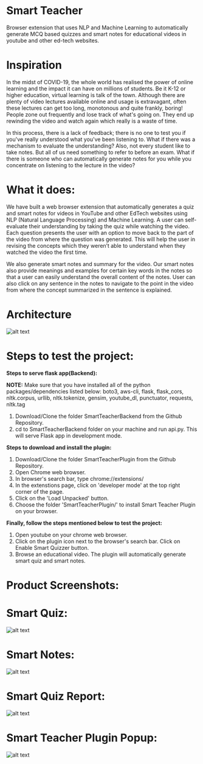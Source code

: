 # Smart Teacher
Browser extension that uses NLP and Machine Learning to automatically generate MCQ based quizzes and smart notes for educational videos in youtube and other ed-tech websites.

# Inspiration
In the midst of COVID-19, the whole world has realised the power of online learning and the impact it can have on millions of students. Be it K-12 or higher education, virtual learning is talk of the town. Although there are plenty of video lectures available online and usage is extravagant, often these lectures can get too long, monotonous and quite frankly, boring! People zone out frequently and lose track of what's going on. They end up rewinding the video and watch again which really is a waste of time.

In this process, there is a lack of feedback; there is no one to test you if you've really understood what you've been listening to. What if there was a mechanism to evaluate the understanding? Also, not every student like to take notes. But all of us need something to refer to before an exam. What if there is someone who can automatically generate notes for you while you concentrate on listening to the lecture in the video?

# What it does:

We have built a web browser extension that automatically generates a quiz and smart notes for videos in YouTube and other EdTech websites using NLP (Natural Language Processing) and Machine Learning. A user can self-evaluate their understanding by taking the quiz while watching the video. Each question presents the user with an option to move back to the part of the video from where the question was generated. This will help the user in revising the concepts which they weren’t able to understand when they watched the video the first time.

We also generate smart notes and summary for the video. Our smart notes also provide meanings and examples for certain key words in the notes so that a user can easily understand the overall content of the notes. User can also click on any sentence in the notes to navigate to the point in the video from where the concept summarized in the sentence is explained.

# Architecture

![alt text](https://github.com/sumanthreddym/smart_teacher/blob/master/Architecture.png)

# Steps to test the project:

**Steps to serve flask app(Backend):**

**NOTE:** Make sure that you have installed all of the python packages/dependencies listed below:
boto3, aws-cli, flask, flask_cors, nltk.corpus, urllib, nltk.tokenize, gensim, youtube_dl, punctuator, requests, nltk.tag
1. Download/Clone the folder SmartTeacherBackend from the Github Repository.
2. cd to SmartTeacherBackend folder on your machine and run api.py. This will serve Flask app in development mode.

**Steps to download and install the plugin:**
1. Download/Clone the folder SmartTeacherPlugin from the Github Repository.
2. Open Chrome web browser. 
3. In browser's search bar, type chrome://extensions/
4. In the extenstions page, click on 'developer mode' at the top right corner of the page.
5. Click on the 'Load Unpacked' button.
6. Choose the folder 'SmartTeacherPlugin/' to install Smart Teacher Plugin on your browser.

**Finally, follow the steps mentioned below to test the project:**
1. Open youtube on your chrome web browser.
2. Click on the plugin icon next to the browser's search bar. Click on Enable Smart Quizzer button. 
3. Browse an educational video. The plugin will automatically generate smart quiz and smart notes.


# Product Screenshots:

# Smart Quiz:
![alt text](https://github.com/sumanthreddym/smart_teacher/blob/master/sample_output/smart_quiz.png)

# Smart Notes:
![alt text](https://github.com/sumanthreddym/smart_teacher/blob/master/sample_output/smart_notes.png)

# Smart Quiz Report:
![alt text](https://github.com/sumanthreddym/smart_teacher/blob/master/sample_output/smart_quiz_result.png)

# Smart Teacher Plugin Popup:
![alt text](https://github.com/sumanthreddym/smart_teacher/blob/master/sample_output/Extension_PopUp.png)
